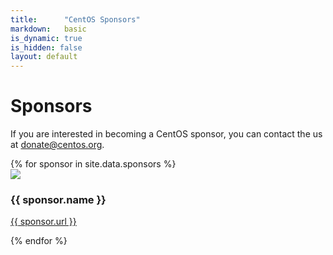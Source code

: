 ```yaml
---
title:      "CentOS Sponsors"
markdown:   basic
is_dynamic: true
is_hidden: false
layout: default
---
```


<div class="row">
  <div class="jumbotron col-md-12">
    <h1>Sponsors</h1>
    <p>If you are interested in becoming a CentOS sponsor, you can contact the us at <a href="mailto:donate@centos.org">donate@centos.org</a>.</p>
  </div>
</div>


<div class="row">
  {% for sponsor in site.data.sponsors %}
    <div class="col-sm-6 col-md-4" >
      <div class="thumbnail">
        <img class="rounded" src="{{ sponsor.img }}">
          <div class="caption">
            <h3>{{ sponsor.name }} </h3>
              <p> <a href="{{ sponsor.url }}" rel="nofollow">{{ sponsor.url }}</a></p>
          </div>
        </div>
      </div>
  {% endfor %}
</div>
